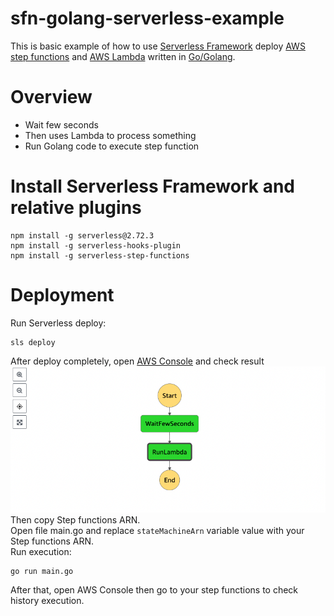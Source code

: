 
# sfn-golang-serverless-example
This is basic example of how to use [Serverless Framework](https://www.serverless.com/) deploy [AWS step functions](https://aws.amazon.com/step-functions/) and [AWS Lambda](https://aws.amazon.com/lambda/) written in [Go/Golang](https://golang.org).

# Overview

 - Wait few seconds
 - Then uses Lambda to process something
 - Run Golang code to execute step function
 
# Install Serverless Framework and relative plugins

    npm install -g serverless@2.72.3
    npm install -g serverless-hooks-plugin
    npm install -g serverless-step-functions
# Deployment
Run Serverless deploy:

    sls deploy
After deploy completely, open [AWS Console](console.aws.amazon.com/) and check result
![Result](docs/image/workflow.png)\
Then copy Step functions ARN.\
Open file main.go and replace `stateMachineArn` variable value with your Step functions ARN.\
Run execution:

    go run main.go
After that, open AWS Console then go to your step functions to check history execution.
